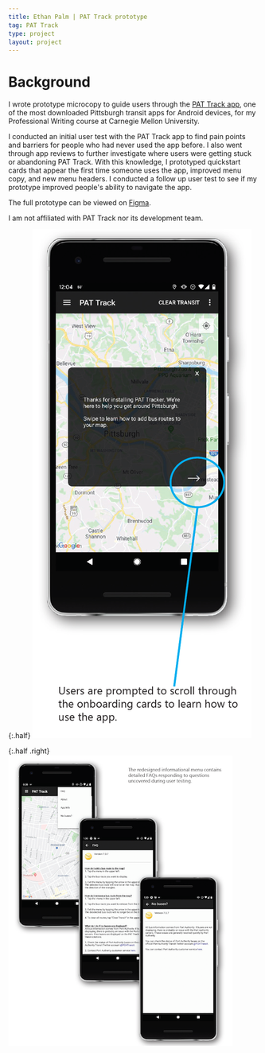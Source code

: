 ```yaml
---
title: Ethan Palm | PAT Track prototype
tag: PAT Track
type: project
layout: project
---
```


# Background
I wrote prototype microcopy to guide users through the [PAT Track app](https://play.google.com/store/apps/details?id=rectangledbmi.com.pittsburghrealtimetracker&hl=en_US), one of the most downloaded Pittsburgh transit apps for Android devices, for my Professional Writing course at Carnegie Mellon University.

I conducted an initial user test with the PAT Track app to find pain points and barriers for people who had never used the app before. I also went through app reviews to further investigate where users were getting stuck or abandoning PAT Track. With this knowledge, I prototyped quickstart cards that appear the first time someone uses the app, improved menu copy, and new menu headers. I conducted a follow up user test to see if my prototype improved people's ability to navigate the app.

The full prototype can be viewed on [Figma](https://www.figma.com/proto/c8fv8JfIgbFHk5MamkGBDE/PAT-Tracker-redesign?node-id=25%3A63&scaling=scale-down).

I am not affiliated with PAT Track nor its development team.

{:.half}
![Quickstart card prototype](/images/PAT3.png)

{:.half .right}
![FAQ prototype](/images/PAT5.png)
